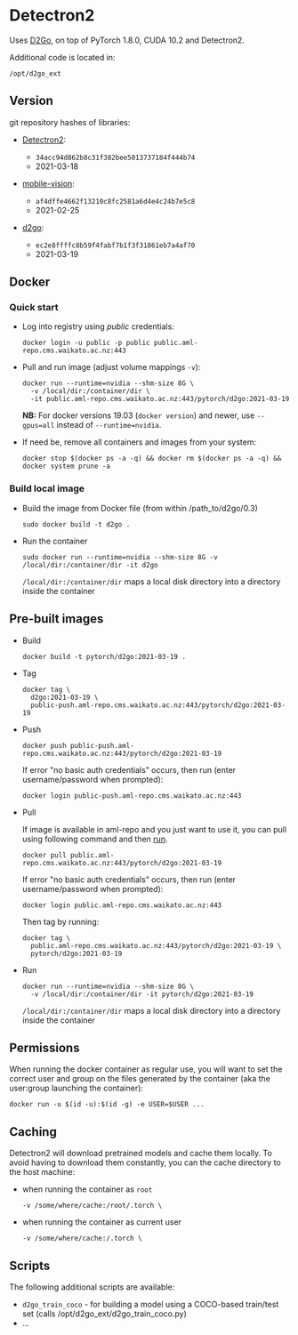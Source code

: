 # Detectron2

Uses [D2Go](https://github.com/facebookresearch/d2go), on top of PyTorch 1.8.0, CUDA 10.2 and Detectron2.

Additional code is located in:

```commandline
/opt/d2go_ext
```

## Version

git repository hashes of libraries:

* [Detectron2](https://github.com/facebookresearch/d2go): 

  * `34acc94d862b8c31f382bee5013737184f444b74`
  * 2021-03-18
  
* [mobile-vision](https://github.com/facebookresearch/mobile-vision):

  * `af4dffe4662f13210c8fc2581a6d4e4c24b7e5c8`
  * 2021-02-25
  
* [d2go](https://github.com/facebookresearch/d2go):

  * `ec2e8ffffc8b59f4fabf7b1f3f31861eb7a4af70`
  * 2021-03-19

## Docker

### Quick start

* Log into registry using *public* credentials:

  ```commandline
  docker login -u public -p public public.aml-repo.cms.waikato.ac.nz:443 
  ```

* Pull and run image (adjust volume mappings `-v`):

  ```commandline
  docker run --runtime=nvidia --shm-size 8G \
    -v /local/dir:/container/dir \
    -it public.aml-repo.cms.waikato.ac.nz:443/pytorch/d2go:2021-03-19
  ```

  **NB:** For docker versions 19.03 (`docker version`) and newer, use `--gpus=all` instead of `--runtime=nvidia`.

* If need be, remove all containers and images from your system:

  ```commandline
  docker stop $(docker ps -a -q) && docker rm $(docker ps -a -q) && docker system prune -a
  ```

### Build local image

* Build the image from Docker file (from within /path_to/d2go/0.3)

  ```commandline
  sudo docker build -t d2go .
  ```
  
* Run the container

  ```commandline
  sudo docker run --runtime=nvidia --shm-size 8G -v /local/dir:/container/dir -it d2go
  ```
  `/local/dir:/container/dir` maps a local disk directory into a directory inside the container

## Pre-built images

* Build

  ```commandline
  docker build -t pytorch/d2go:2021-03-19 .
  ```
  
* Tag

  ```commandline
  docker tag \
    d2go:2021-03-19 \
    public-push.aml-repo.cms.waikato.ac.nz:443/pytorch/d2go:2021-03-19
  ```
  
* Push

  ```commandline
  docker push public-push.aml-repo.cms.waikato.ac.nz:443/pytorch/d2go:2021-03-19
  ```
  If error "no basic auth credentials" occurs, then run (enter username/password when prompted):
  
  ```commandline
  docker login public-push.aml-repo.cms.waikato.ac.nz:443
  ```
  
* Pull

  If image is available in aml-repo and you just want to use it, you can pull using following command and then [run](#run).

  ```commandline
  docker pull public.aml-repo.cms.waikato.ac.nz:443/pytorch/d2go:2021-03-19
  ```
  If error "no basic auth credentials" occurs, then run (enter username/password when prompted):
  
  ```commandline
  docker login public.aml-repo.cms.waikato.ac.nz:443
  ```
  Then tag by running:
  
  ```commandline
  docker tag \
    public.aml-repo.cms.waikato.ac.nz:443/pytorch/d2go:2021-03-19 \
    pytorch/d2go:2021-03-19
  ```
  
* <a name="run">Run</a>

  ```commandline
  docker run --runtime=nvidia --shm-size 8G \
    -v /local/dir:/container/dir -it pytorch/d2go:2021-03-19
  ```
  `/local/dir:/container/dir` maps a local disk directory into a directory inside the container


## Permissions

When running the docker container as regular use, you will want to set the correct
user and group on the files generated by the container (aka the user:group launching
the container):

```commandline
docker run -u $(id -u):$(id -g) -e USER=$USER ...
```

## Caching

Detectron2 will download pretrained models and cache them locally. To avoid having
to download them constantly, you can the cache directory to the host machine:

* when running the container as `root`

  ```commandline
  -v /some/where/cache:/root/.torch \
  ```

* when running the container as current user

  ```commandline
  -v /some/where/cache:/.torch \
  ```


## Scripts

The following additional scripts are available:

* `d2go_train_coco` - for building a model using a COCO-based train/test set (calls /opt/d2go_ext/d2go_train_coco.py)
* ...
